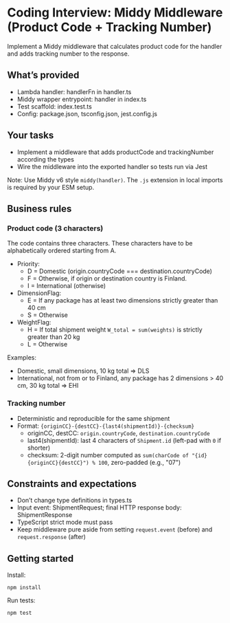 # Coding Interview: Middy Middleware (Product Code + Tracking Number)

Implement a Middy middleware that calculates product code for the handler and adds tracking number to the response.

## What’s provided

- Lambda handler: handlerFn in handler.ts
- Middy wrapper entrypoint: handler in index.ts
- Test scaffold: index.test.ts
- Config: package.json, tsconfig.json, jest.config.js

## Your tasks

- Implement a middleware that adds productCode and trackingNumber according the types
- Wire the middleware into the exported handler so tests run via Jest

Note: Use Middy v6 style `middy(handler)`. The `.js` extension in local imports is required by your ESM setup.

## Business rules

### Product code (3 characters)

The code contains three characters. These characters have to be alphabetically ordered starting from A.

- Priority:
  - D = Domestic (origin.countryCode === destination.countryCode)
  - F = Otherwise, if origin or destination country is Finland.
  - I = International (otherwise)
- DimensionFlag:
  - E = If any package has at least two dimensions strictly greater than 40 cm
  - S = Otherwise
- WeightFlag:
  - H = If total shipment weight `W_total = sum(weights)` is strictly greater than 20 kg
  - L = Otherwise

Examples:

- Domestic, small dimensions, 10 kg total => DLS
- International, not from or to Finland, any package has 2 dimensions > 40 cm, 30 kg total => EHI

### Tracking number

- Deterministic and reproducible for the same shipment
- Format: `{originCC}-{destCC}-{last4(shipmentId)}-{checksum}`
  - originCC, destCC: `origin.countryCode`, `destination.countryCode`
  - last4(shipmentId): last 4 characters of `Shipment.id` (left-pad with `0` if shorter)
  - checksum: 2-digit number computed as `sum(charCode of "{id}{originCC}{destCC}") % 100`, zero-padded (e.g., "07")

## Constraints and expectations

- Don’t change type definitions in types.ts
- Input event: ShipmentRequest; final HTTP response body: ShipmentResponse
- TypeScript strict mode must pass
- Keep middleware pure aside from setting `request.event` (before) and `request.response` (after)

## Getting started

Install:

```
npm install
```

Run tests:

```
npm test
```

